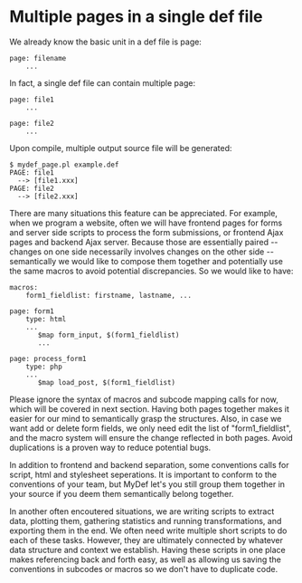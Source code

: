 # Multiple pages in a single def file

We already know the basic unit in a def file is page:

    page: filename
        ...
        
In fact, a single def file can contain multiple page:

    page: file1
        ...
        
    page: file2
        ...
        
Upon compile, multiple output source file will be generated:

    $ mydef_page.pl example.def
    PAGE: file1
      --> [file1.xxx]
    PAGE: file2
      --> [file2.xxx]
    
There are many situations this feature can be appreciated. For example, when we program a website, often we will have frontend pages for forms and server side scripts to process the form submissions, or frontend Ajax pages and backend Ajax server. Because those are essentially paired -- changes on one side necessarily involves changes on the other side -- semantically we would like to compose them together and potentially use the same macros to avoid potential discrepancies. So we would like to have:

```
macros:
    form1_fieldlist: firstname, lastname, ...
    
page: form1
    type: html
    ...
       $map form_input, $(form1_fieldlist)
       ...

page: process_form1
    type: php
    ...
       $map load_post, $(form1_fieldlist)
```

Please ignore the syntax of macros and subcode mapping calls for now, which will be covered in next section. Having both pages together makes it easier for our mind to semantically grasp the structures. Also, in case we want add or delete form fields, we only need edit the list of "form1_fieldlist", and the macro system will ensure the change reflected in both pages. Avoid duplications is a proven way to reduce potential bugs.

In addition to frontend and backend separation, some conventions calls for script, html and stylesheet seperations. It is important to conform to the conventions of your team, but MyDef let's you still group them together in your source if you deem them semantically belong together.

In another often encoutered situations, we are writing scripts to extract data, plotting them, gathering statistics and running transformations, and exporting them in the end. We often need write multiple short scripts to do each of these tasks. However, they are ultimately connected by whatever data structure and context we establish. Having these scripts in one place makes referencing back and forth easy, as well as allowing us saving the conventions in subcodes or macros so we don't have to duplicate code.